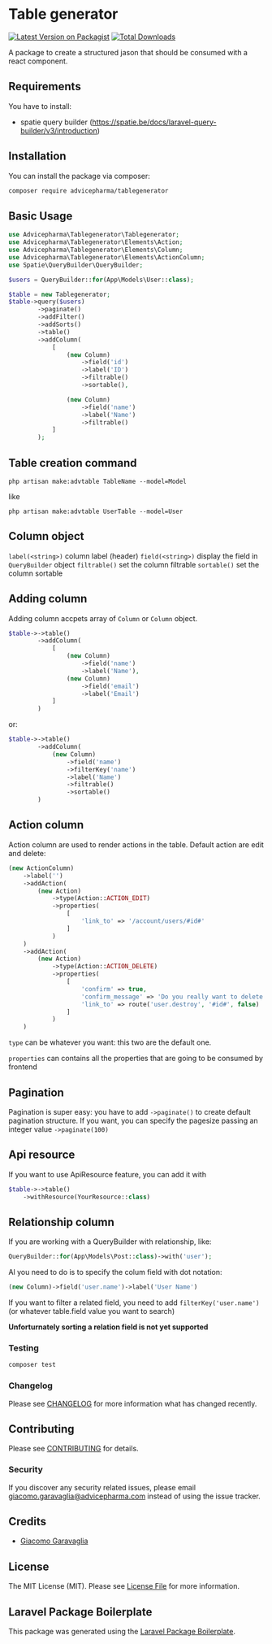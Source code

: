 # Table generator

[![Latest Version on Packagist](https://img.shields.io/packagist/v/advicepharma/tablegenerator.svg?style=flat-square)](https://packagist.org/packages/advicepharma/tablegenerator)
[![Total Downloads](https://img.shields.io/packagist/dt/advicepharma/tablegenerator.svg?style=flat-square)](https://packagist.org/packages/advicepharma/tablegenerator)

A package to create a structured jason that should be consumed with a react component.

## Requirements

You have to install:

- spatie query builder (<https://spatie.be/docs/laravel-query-builder/v3/introduction>)

## Installation

You can install the package via composer:

```bash
composer require advicepharma/tablegenerator
```

## Basic Usage

```php
use Advicepharma\Tablegenerator\Tablegenerator;
use Advicepharma\Tablegenerator\Elements\Action;
use Advicepharma\Tablegenerator\Elements\Column;
use Advicepharma\Tablegenerator\Elements\ActionColumn;
use Spatie\QueryBuilder\QueryBuilder;

$users = QueryBuilder::for(App\Models\User::class);

$table = new Tablegenerator;
$table->query($users)
        ->paginate()
        ->addFilter()
        ->addSorts()
        ->table()
        ->addColumn(
            [
                (new Column)
                    ->field('id')
                    ->label('ID')
                    ->filtrable()
                    ->sortable(),

                (new Column)
                    ->field('name')
                    ->label('Name')
                    ->filtrable()
            ]
        );
```

## Table creation command

`php artisan make:advtable TableName --model=Model`

like

`php artisan make:advtable UserTable --model=User`

## Column object

`label(<string>)` column label (header)
`field(<string>)` display the field in `QueryBuilder` object
`filtrable()` set the column filtrable
`sortable()` set the column sortable

## Adding column

Adding column accpets array of `Column` or `Column` object.

```php
$table->->table()
        ->addColumn(
            [
                (new Column)
                    ->field('name')
                    ->label('Name'),
                (new Column)
                    ->field('email')
                    ->label('Email')
            ]
        )
```

or:

```php
$table->->table()
        ->addColumn(
            (new Column)
                ->field('name')
                ->filterKey('name')
                ->label('Name')
                ->filtrable()
                ->sortable()
        )
```

## Action column

Action column are used to render actions in the table.
Default action are edit and delete:

```php
(new ActionColumn)
    ->label('')
    ->addAction(
        (new Action)
            ->type(Action::ACTION_EDIT)
            ->properties(
                [
                    'link_to' => '/account/users/#id#'
                ]
            )
    )
    ->addAction(
        (new Action)
            ->type(Action::ACTION_DELETE)
            ->properties(
                [
                    'confirm' => true,
                    'confirm_message' => 'Do you really want to delete this user?',
                    'link_to' => route('user.destroy', '#id#', false)
                ]
            )
    )
```

`type` can be whatever you want: this two are the default one.

`properties` can contains all the properties that are going to be consumed by frontend


## Pagination

Pagination is super easy: you have to add `->paginate()` to create default pagination structure.
If you want, you can specify the pagesize passing an integer value `->paginate(100)`

## Api resource

If you want to use ApiResource feature, you can add it with

```php
$table->->table()
    ->withResource(YourResource::class)
```

## Relationship column

If you are working with a QueryBuilder with relationship, like:

```php
QueryBuilder::for(App\Models\Post::class)->with('user');
```

Al you need to do is to specify the colum field with dot notation:

```php
(new Column)->field('user.name')->label('User Name')
```

If you want to filter a related field, you need to add `filterKey('user.name')` (or whatever table.field value you want to search)

__Unforturnately sorting a relation field is not yet supported__

### Testing

```bash
composer test
```

### Changelog

Please see [CHANGELOG](CHANGELOG.md) for more information what has changed recently.

## Contributing

Please see [CONTRIBUTING](CONTRIBUTING.md) for details.

### Security

If you discover any security related issues, please email giacomo.garavaglia@advicepharma.com instead of using the issue tracker.

## Credits

- [Giacomo Garavaglia](https://github.com/giagara)

## License

The MIT License (MIT). Please see [License File](LICENSE.md) for more information.

## Laravel Package Boilerplate

This package was generated using the [Laravel Package Boilerplate](https://laravelpackageboilerplate.com).
